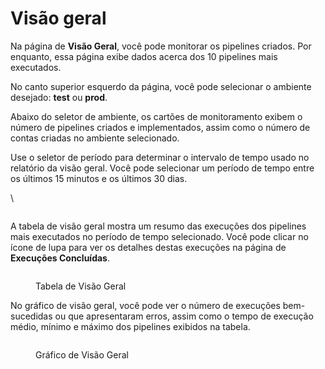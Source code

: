 # Visão geral

Na página de **Visão Geral**, você pode monitorar os pipelines criados. Por enquanto, essa página exibe dados acerca dos 10 pipelines mais executados.

No canto superior esquerdo da página, você pode selecionar o ambiente desejado: **test** ou **prod**.

Abaixo do seletor de ambiente, os cartões de monitoramento exibem o número de pipelines criados e implementados, assim como o número de contas criadas no ambiente selecionado.

Use o seletor de período para determinar o intervalo de tempo usado no relatório da visão geral. Você pode selecionar um período de tempo entre os últimos 15 minutos e os últimos 30 dias.

\


<figure><img src="https://lh3.googleusercontent.com/D7i1dTTYz_Ypa75RAkBww3TTQfEw78WO0lmh5fA66kzzjj_F4sAwghIUxfRogdqOpmlQ5UGBwrgQVYkv9THx0UYvN7IsVnKgJ-w3gIWwEprBHYZkQS_V7SzYMZ_vSLQ1cExyOzvVJNp4L94NFNNxz9yMia81RasKBjr0pCN-mprSPnyFVbAhcbIS7_fbQQ" alt=""><figcaption></figcaption></figure>

A tabela de visão geral mostra um resumo das execuções dos pipelines mais executados no período de tempo selecionado. Você pode clicar no ícone de lupa para ver os detalhes destas execuções na página de **Execuções Concluídas**.

<figure><img src="https://lh6.googleusercontent.com/ChfzcmRiBHWm_QbcRU2Cow1lL8bRwm90C8TE3BqpW6xHijYDWP-JtPjaWWxdB89hV2e37TjvPGj8wpHwrV9o5DNpD-5ecymnzp8dUA-p2V1SyiIiSxQr8BwZT9oyh8MAo1RCkVNdKPhgWJ0RYoryf8IwkIlCNLtx_qqMTyohmZNtVPI_JxmiyADNVXTskA" alt=""><figcaption><p>Tabela de Visão Geral</p></figcaption></figure>

No gráfico de visão geral, você pode ver o número de execuções bem-sucedidas ou que apresentaram erros, assim como o tempo de execução médio, mínimo e máximo dos pipelines exibidos na tabela.

<figure><img src="https://lh6.googleusercontent.com/2Nc6KPcDwKnzh45-xJcZYxLWOLxUwZkZWimNZLt5zZYs_B3BhYOdLzJ-4f0OQvQPMwplnfePG-2AL4fVITYJXYrbcKlZ6MjQ8lz8RyLiCA1-w70I3WFLDObSPRaTkd5FzBiDIgvTk2sg87rNqHuBSpqLqKmuqL-05bhMapENh_nI2ZZTX8doYj643eZQag" alt=""><figcaption><p>Gráfico de Visão Geral</p></figcaption></figure>
